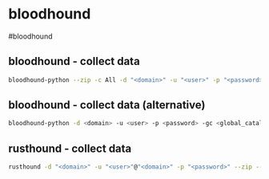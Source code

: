 # bloodhound

#bloodhound
## bloodhound - collect data
```bash
bloodhound-python --zip -c All -d "<domain>" -u "<user>" -p "<password>" -dc "<dc_fqdn>" -ns "<dc_ip>"
```

## bloodhound - collect data (alternative)
```bash
bloodhound-python -d <domain> -u <user> -p <password> -gc <global_catalog> -dc <dc_fqdn> -c all --zip
```

## rusthound - collect data
```bash
rusthound -d "<domain>" -u "<user>"@"<domain>" -p "<password>" --zip --ldaps --adcs --old-bloodhound
```
